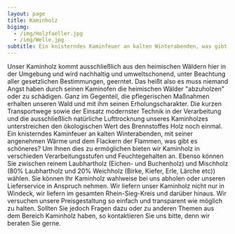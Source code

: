 ```yaml
---
layout: page
title: Kaminholz
bigimg:
  - /img/Holzfaeller.jpg
  - /img/Welle.jpg
subtitle: Ein knisterndes Kaminfeuer an kalten Winterabenden, was gibt es schöneres?
---
```



Unser Kaminholz kommt ausschließlich aus den heimischen Wäldern hier in der Umgebung und wird 
nachhaltig und umweltschonend, unter Beachtung aller gesetzlichen Bestimmungen, geerntet. 
Das heißt also es muss niemand Angst haben durch seinen Kaminofen die heimischen 
Wälder "abzuholzen" oder zu schädigen. Ganz im Gegenteil, die pflegerischen Maßnahmen erhalten 
unseren Wald und mit ihm seinen Erholungscharakter.  Die kurzen Transportwege sowie 
der Einsatz modernster Technik in der Verarbeitung und die ausschließlich natürliche 
Lufttrocknung unseres Kaminholzes unterstreichen den ökologischen Wert des Brennstoffes 
Holz noch einmal. Ein knisterndes Kaminfeuer an kalten Winterabenden, mit seiner angenehmen 
Wärme und dem Flackern der Flammen, was gibt es schöneres?  Um Ihnen dies zu ermöglichen 
bieten wir Kaminholz in verschieden Verarbeitungsstufen und Feuchtegehalten an. 
Ebenso können Sie zwischen reinem Laubhartholz (Eichen- und Buchenholz) 
und Mischholz (80% Laubhartholz und 20% Weichholz (Birke, Kiefer, Erle, Lärche etc)) wählen. 
Sie können Ihr Kaminholz wahlweise bei uns abholen oder unseren Lieferservice in Anspruch nehmen.
Wir liefern unser Kaminholz nicht nur in Windeck, wir liefern im gesamten 
Rhein-Sieg-Kreis und darüber hinaus.  Wir versuchen unsere Preisgestaltung 
so einfach und transparent wie möglich zu halten. Sollten Sie jedoch Fragen dazu 
oder zu anderen Themen aus dem Bereich Kaminholz haben, so kontaktieren Sie uns bitte, 
denn wir beraten Sie gerne.
